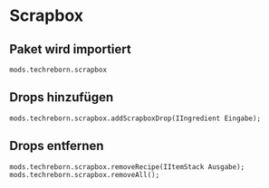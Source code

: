 # Scrapbox

## Paket wird importiert
`mods.techreborn.scrapbox`

## Drops hinzufügen
```zenscript
mods.techreborn.scrapbox.addScrapboxDrop(IIngredient Eingabe);
```

## Drops entfernen
```zenscript
mods.techreborn.scrapbox.removeRecipe(IItemStack Ausgabe);
mods.techreborn.scrapbox.removeAll();
```